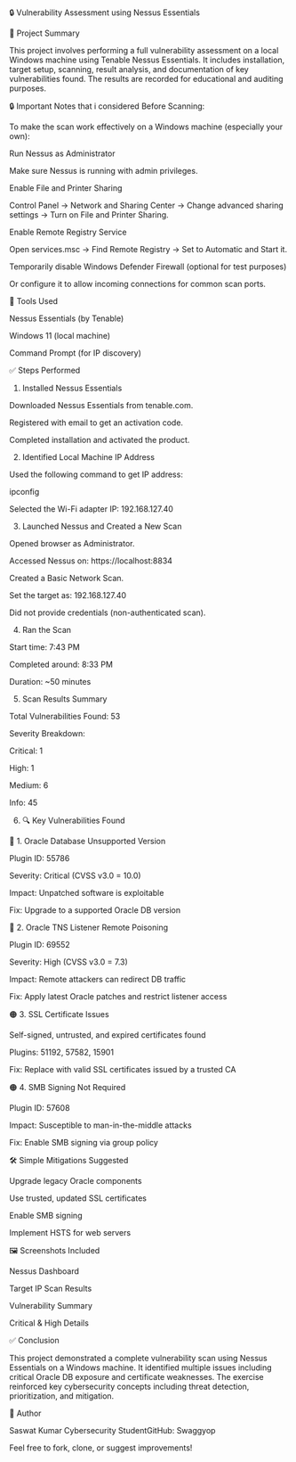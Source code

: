 🔒 Vulnerability Assessment using Nessus Essentials


📌 Project Summary

This project involves performing a full vulnerability assessment on a local Windows machine using Tenable Nessus Essentials. It includes installation, target setup, scanning, result analysis, and documentation of key vulnerabilities found. The results are recorded for educational and auditing purposes.


🔒 Important Notes that i considered Before Scanning:

To make the scan work effectively on a Windows machine (especially your own):


Run Nessus as Administrator

Make sure Nessus is running with admin privileges.

Enable File and Printer Sharing

Control Panel → Network and Sharing Center → Change advanced sharing settings → Turn on File and Printer Sharing.

Enable Remote Registry Service

Open services.msc → Find Remote Registry → Set to Automatic and Start it.

Temporarily disable Windows Defender Firewall (optional for test purposes)

Or configure it to allow incoming connections for common scan ports.



🧰 Tools Used

Nessus Essentials (by Tenable)

Windows 11 (local machine)

Command Prompt (for IP discovery)



✅ Steps Performed

1. Installed Nessus Essentials

Downloaded Nessus Essentials from tenable.com.

Registered with email to get an activation code.

Completed installation and activated the product.



2. Identified Local Machine IP Address

Used the following command to get IP address:

ipconfig

Selected the Wi-Fi adapter IP: 192.168.127.40



3. Launched Nessus and Created a New Scan

Opened browser as Administrator.

Accessed Nessus on: https://localhost:8834

Created a Basic Network Scan.

Set the target as: 192.168.127.40

Did not provide credentials (non-authenticated scan).



4. Ran the Scan

Start time: 7:43 PM

Completed around: 8:33 PM

Duration: ~50 minutes



5. Scan Results Summary

Total Vulnerabilities Found: 53

Severity Breakdown:

Critical: 1

High: 1

Medium: 6

Info: 45



6. 🔍 Key Vulnerabilities Found

🔴 1. Oracle Database Unsupported Version

Plugin ID: 55786

Severity: Critical (CVSS v3.0 = 10.0)

Impact: Unpatched software is exploitable

Fix: Upgrade to a supported Oracle DB version

🔴 2. Oracle TNS Listener Remote Poisoning

Plugin ID: 69552

Severity: High (CVSS v3.0 = 7.3)

Impact: Remote attackers can redirect DB traffic

Fix: Apply latest Oracle patches and restrict listener access

🟠 3. SSL Certificate Issues

Self-signed, untrusted, and expired certificates found

Plugins: 51192, 57582, 15901

Fix: Replace with valid SSL certificates issued by a trusted CA

🟠 4. SMB Signing Not Required

Plugin ID: 57608

Impact: Susceptible to man-in-the-middle attacks

Fix: Enable SMB signing via group policy

🛠️ Simple Mitigations Suggested

Upgrade legacy Oracle components

Use trusted, updated SSL certificates

Enable SMB signing

Implement HSTS for web servers



🖼️ Screenshots Included

Nessus Dashboard

Target IP Scan Results

Vulnerability Summary

Critical & High Details


✅ Conclusion

This project demonstrated a complete vulnerability scan using Nessus Essentials on a Windows machine. It identified multiple issues including critical Oracle DB exposure and certificate weaknesses. The exercise reinforced key cybersecurity concepts including threat detection, prioritization, and mitigation.

📌 Author

Saswat Kumar Cybersecurity StudentGitHub: Swaggyop

Feel free to fork, clone, or suggest improvements!
